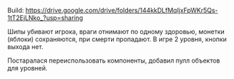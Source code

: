 Build: https://drive.google.com/drive/folders/144kkDLfMqIjxFpWKr5Qs-1tT2EjLNko_?usp=sharing

Шипы убивают игрока, враги отнимают по одному здоровью, монетки (яблоки) сохраняются, при смерти пропадают. В игре 2 уровня, кнопки выхода нет.

Постаралася переиспользовать компоненты, добавил пулл объектов для уровней.
